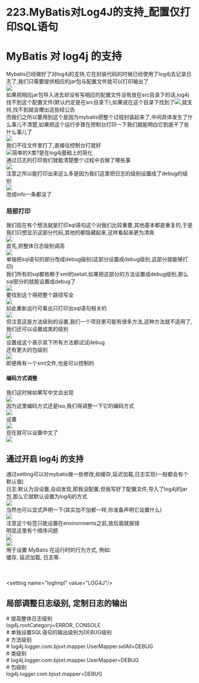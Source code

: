 # 223.MyBatis对Log4J的支持_配置仅打印SQL语句

<a name="ef3124cc"></a>
# MyBatis 对 log4j 的支持
Mybatis已经做好了对log4j的支持,它在封装代码的时候已经使用了log4j去记录日志了,我们只需要提供相应的jar包与配置文件就可以打印输出了<br />![](https://cdn.nlark.com/yuque/0/2019/png/349894/1561451300979-dd6401d7-9baf-4618-a382-25a9446e58bd.png#align=left&display=inline&height=275&originHeight=315&originWidth=952&status=done&width=831)<br />如果把相应jar包导入进去却没有写相应的配置文件没有放在src目录下的话,log4j找不到这个配置文件(默认约定是在src目录下),如果说在这个目录下找到了![](https://cdn.nlark.com/yuque/0/2019/png/349894/1561451301068-3fee953a-1c0a-4c6f-b392-73fb57d2ad33.png#align=left&display=inline&height=51&originHeight=34&originWidth=165&status=done&width=248),就支持,找不到就会爆出这些经公告<br />而我们之所以要用到这个是因为mybatis把整个过程封装起来了,中间具体发生了什么事儿不清楚,如果把这个运行步骤在控制台打印一下我们就能明白它到底干了些什么事儿了<br />![](https://cdn.nlark.com/yuque/0/2019/png/349894/1561451301140-87b01f53-ee79-426c-8ff0-315e888b2580.png#align=left&display=inline&height=163&originHeight=141&originWidth=717&status=done&width=831)<br />我们不往文件里打了,直接往控制台打就好<br />![](https://cdn.nlark.com/yuque/0/2019/png/349894/1561451301205-6a77e843-2c8b-4659-b907-14e7216e57e2.png#align=left&display=inline&height=59&originHeight=39&originWidth=200&status=done&width=300)简单的X类?是在log4j基础上的简化<br />通过日志的打印我们就能清楚整个过程中去做了哪些事<br />![](https://cdn.nlark.com/yuque/0/2019/png/349894/1561451301324-23c41518-8411-4735-972a-93a533b34145.png#align=left&display=inline&height=241&originHeight=775&originWidth=2668&status=done&width=831)<br />注意之所以能打印出来这么多是因为我们这里把日志的级别设置成了debug的级别<br />![](https://cdn.nlark.com/yuque/0/2019/png/349894/1561451301449-5b681431-dac9-4b3d-b89e-1c23c06424fc.png#align=left&display=inline&height=169&originHeight=121&originWidth=595&status=done&width=831)<br />改成info一条都没了

<a name="3fbf5a03"></a>
### 局部打印
我们现在有个想法就是打印sql语句这个对我们比较重要,其他基本都是重复的,于是我们只想显示这部分代码,其他的都隐藏起来,这样看起来更为清爽<br />![](https://cdn.nlark.com/yuque/0/2019/png/349894/1561451301533-e94b79f3-67e3-48f9-9ee3-616a2ef25bf9.png#align=left&display=inline&height=243&originHeight=255&originWidth=871&status=done&width=831)<br />首先,把整体日志级别调高<br />![](https://cdn.nlark.com/yuque/0/2019/png/349894/1561451301606-cf1d68e3-a5d1-47b1-8d2f-e521826a4cd9.png#align=left&display=inline&height=191&originHeight=152&originWidth=662&status=done&width=831)<br />单独把sql语句的部分改成debug级别(这部分设置成debug级别,这部分就能够打印)<br />我们所有的sql都依赖于xml的setall,如果把这部分的方法设置成debug级别,那么sql部分的就能设置成debug了<br />![](https://cdn.nlark.com/yuque/0/2019/png/349894/1561451301715-ce461146-0fb1-4316-9474-a3cbd4e46e66.png#align=left&display=inline&height=207&originHeight=230&originWidth=924&status=done&width=831)<br />要找到这个得把整个路径写全<br />![](https://cdn.nlark.com/yuque/0/2019/png/349894/1561451301802-ac7f9cbf-2e32-48ec-ad52-cbca153f87fc.png#align=left&display=inline&height=244&originHeight=258&originWidth=877&status=done&width=831)<br />如此重新运行可看出只打印出sql语句相关的<br />![](https://cdn.nlark.com/yuque/0/2019/png/349894/1561451301874-f8cdbc12-a53c-4462-aaa3-2e0bbfab4b10.png#align=left&display=inline&height=327&originHeight=308&originWidth=782&status=done&width=831)<br />但注意这是方法级别的设置,我们一个项目里可能有很多方法,这种方法就不适用了,我们还可以设置成类的级别<br />![](https://cdn.nlark.com/yuque/0/2019/png/349894/1561451301989-f95ef0aa-17fe-4dd3-b5fd-267c9a644be4.png#align=left&display=inline&height=85&originHeight=77&originWidth=749&status=done&width=831)<br />设置成这个表示其下所有方法都试试debug<br />还有更大的包级别<br />![](https://cdn.nlark.com/yuque/0/2019/png/349894/1561451302051-37001b11-cd2b-47ec-9233-95ad30533ccd.png#align=left&display=inline&height=110&originHeight=75&originWidth=567&status=done&width=831)<br />即便再有一个xml文件,也是可以控制的
<a name="fd2d0efe"></a>
#### 编码方式调整
我们这时候如果写中文会出现<br />![](https://cdn.nlark.com/yuque/0/2019/png/349894/1561451302115-0ad74f1b-ffc7-4641-870d-efb8395ebaa7.png#align=left&display=inline&height=81&originHeight=54&originWidth=263&status=done&width=395)<br />因为这里编码方式还是iso,我们得调整一下它的编码方式<br />![](https://cdn.nlark.com/yuque/0/2019/png/349894/1561451302181-53af4ce6-ae2a-4d39-8491-f105776d78c0.png#align=left&display=inline&height=686&originHeight=736&originWidth=730&status=done&width=680)<br />设置<br />![](https://cdn.nlark.com/yuque/0/2019/png/349894/1561451302252-cf88ecab-589d-4511-89ff-2ec15feb0142.png#align=left&display=inline&height=359&originHeight=328&originWidth=759&status=done&width=831)<br />现在就可以设置中文了<br />![](https://cdn.nlark.com/yuque/0/2019/png/349894/1561451302326-667c7774-8169-47bc-907c-39c7036816b6.png#align=left&display=inline&height=322&originHeight=226&originWidth=584&status=done&width=831)
<a name="918d69c4"></a>
## 通过<settings>开启 log4j 的支持
通过setting可以对mybatis做一些修改,如缓存,延迟加载,日志实现(一般都会有个默认值)<br />日志:默认为没设置,自动发现,即我没配置,但我写好了配置文件,导入了log4j的jar包,那么它就默认设置为log4j的方式<br />![](https://cdn.nlark.com/yuque/0/2019/png/349894/1561451302391-eba01a39-9fc0-4342-92b1-65a933c7262b.png#align=left&display=inline&height=152&originHeight=156&originWidth=855&status=done&width=831)<br />当然也可以显式声明一下(其实加不加都一样,你准备声明它设置什么)<br />![](https://cdn.nlark.com/yuque/0/2019/png/349894/1561451302467-5570e6bb-91af-4981-bbd4-9db8d20ef419.png#align=left&display=inline&height=324&originHeight=354&originWidth=908&status=done&width=831)<br />注意这个标签只能设置在environments之前,放后面就报错<br />明显这里有个顺序问题<br />![](https://cdn.nlark.com/yuque/0/2019/png/349894/1561451302545-91d8e6fb-9dc7-49e4-8436-65be2e0d99f3.png#align=left&display=inline&height=199&originHeight=201&originWidth=840&status=done&width=831)<br />![](https://cdn.nlark.com/yuque/0/2019/png/349894/1561451302621-566a2675-d89e-42a5-a5d4-ee40538bed4a.png#align=left&display=inline&height=319&originHeight=301&originWidth=784&status=done&width=831)<br /><settings>用于设置 MyBatis 在运行时的行为方式, 例如:<br />缓存, 延迟加载, 日志等.<br /><!-- settings标签 --><br /><settings><br /><!-- 设置MyBatis使用log4j日志支持 --><br /><setting name="logImpl" value="LOG4J"/><br /></settings>
<a name="cffc24bb"></a>
## 局部调整日志级别, 定制日志的输出
# 提高整体日志级别<br />log4j.rootCategory=ERROR, CONSOLE<br /># 单独设置SQL语句的输出级别为DEBUG级别<br /># 方法级别<br /># log4j.logger.com.bjsxt.mapper.UserMapper.selAll=DEBUG<br /># 类级别<br /># log4j.logger.com.bjsxt.mapper.UserMapper=DEBUG<br /># 包级别<br />log4j.logger.com.bjsxt.mapper=DEBUG
